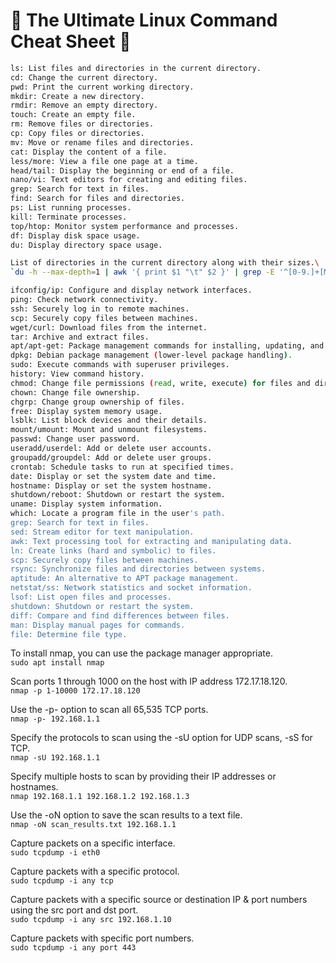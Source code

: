 # 🚀 The Ultimate Linux Command Cheat Sheet 🚀

```bash
ls: List files and directories in the current directory.
cd: Change the current directory.
pwd: Print the current working directory.
mkdir: Create a new directory.
rmdir: Remove an empty directory.
touch: Create an empty file.
rm: Remove files or directories.
cp: Copy files or directories.
mv: Move or rename files and directories.
cat: Display the content of a file.
less/more: View a file one page at a time.
head/tail: Display the beginning or end of a file.
nano/vi: Text editors for creating and editing files.
grep: Search for text in files.
find: Search for files and directories.
ps: List running processes.
kill: Terminate processes.
top/htop: Monitor system performance and processes.
df: Display disk space usage.
du: Display directory space usage.

List of directories in the current directory along with their sizes.\
`du -h --max-depth=1 | awk '{ print $1 "\t" $2 }' | grep -E '^[0-9.]+[MG]?\s'`

ifconfig/ip: Configure and display network interfaces.
ping: Check network connectivity.
ssh: Securely log in to remote machines.
scp: Securely copy files between machines.
wget/curl: Download files from the internet.
tar: Archive and extract files.
apt/apt-get: Package management commands for installing, updating, and removing software packages.
dpkg: Debian package management (lower-level package handling).
sudo: Execute commands with superuser privileges.
history: View command history.
chmod: Change file permissions (read, write, execute) for files and directories.
chown: Change file ownership.
chgrp: Change group ownership of files.
free: Display system memory usage.
lsblk: List block devices and their details.
mount/umount: Mount and unmount filesystems.
passwd: Change user password.
useradd/userdel: Add or delete user accounts.
groupadd/groupdel: Add or delete user groups.
crontab: Schedule tasks to run at specified times.
date: Display or set the system date and time.
hostname: Display or set the system hostname.
shutdown/reboot: Shutdown or restart the system.
uname: Display system information.
which: Locate a program file in the user's path.
grep: Search for text in files.
sed: Stream editor for text manipulation.
awk: Text processing tool for extracting and manipulating data.
ln: Create links (hard and symbolic) to files.
scp: Securely copy files between machines.
rsync: Synchronize files and directories between systems.
aptitude: An alternative to APT package management.
netstat/ss: Network statistics and socket information.
lsof: List open files and processes.
shutdown: Shutdown or restart the system.
diff: Compare and find differences between files.
man: Display manual pages for commands.
file: Determine file type.
```

To install nmap, you can use the package manager appropriate.\
`sudo apt install nmap`

Scan ports 1 through 1000 on the host with IP address 172.17.18.120.\
`nmap -p 1-10000 172.17.18.120`

Use the -p- option to scan all 65,535 TCP ports.\
`nmap -p- 192.168.1.1`

Specify the protocols to scan using the -sU option for UDP scans, -sS for TCP.\
`nmap -sU 192.168.1.1`

Specify multiple hosts to scan by providing their IP addresses or hostnames.\
`nmap 192.168.1.1 192.168.1.2 192.168.1.3`

Use the -oN option to save the scan results to a text file.\
`nmap -oN scan_results.txt 192.168.1.1`


Capture packets on a specific interface.\
`sudo tcpdump -i eth0`

Capture packets with a specific protocol.\
`sudo tcpdump -i any tcp`

Capture packets with a specific source or destination IP & port numbers using the src port and dst port.\
`sudo tcpdump -i any src 192.168.1.10`

Capture packets with specific port numbers.\
`sudo tcpdump -i any port 443`



